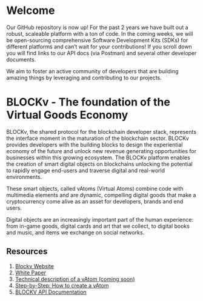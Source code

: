 # Welcome

Our GitHub repository is now up! For the past 2 years we have built out a robust, scaleable platform with a ton of code. In the coming weeks, we will be open-sourcing comprehensive Software Development Kits (SDKs) for different platforms and can’t wait for your contributions! If you scroll down you will find links to our API docs (via Postman) and several other developer documents. 

We aim to foster an active community of developers that are building amazing things by leveraging and contributing to our projects.

# BLOCKv - The foundation of the Virtual Goods Economy

BLOCKv, the shared protocol for the blockchain developer stack, represents the interface moment in the maturation of the blockchain sector. BLOCKv provides developers with the building blocks to design the experiential economy of the future and unlock new revenue generating opportunities for businesses within this growing ecosystem. The BLOCKv platform enables the creation of smart digital objects on blockchains unlocking the potential to rapidly engage end-users and traverse digital and real-world environments. 

These smart objects, called vAtoms (Virtual Atoms) combine code with multimedia elements and are dynamic, compelling digital goods that make a cryptocurrency come alive as an asset for developers, brands and end users.

Digital objects are an increasingly important part of the human experience: from in-game goods, digital cards and art that we collect, to digital books and music, and items we exchange on social networks.

## Resources

<ol>
<li><a href="https://blockv.io">
Blockv Website</a></li>
<li><a href="https://github.com/BLOCKvIO/documentation/blob/master/BLOCKv-Whitepaper.pdf">
White Paper</a></li>
<li><a href="https://developer.blockv.io">
Technical description of a vAtom (coming soon)</a></li>
<li><a href="/Step-by-step.md">
Step-by-Step: How to create a vAtom</a></li>
<li><a href="/BLOCKv-API.md">
BLOCKV API Documentation</a></li>
</ol>
